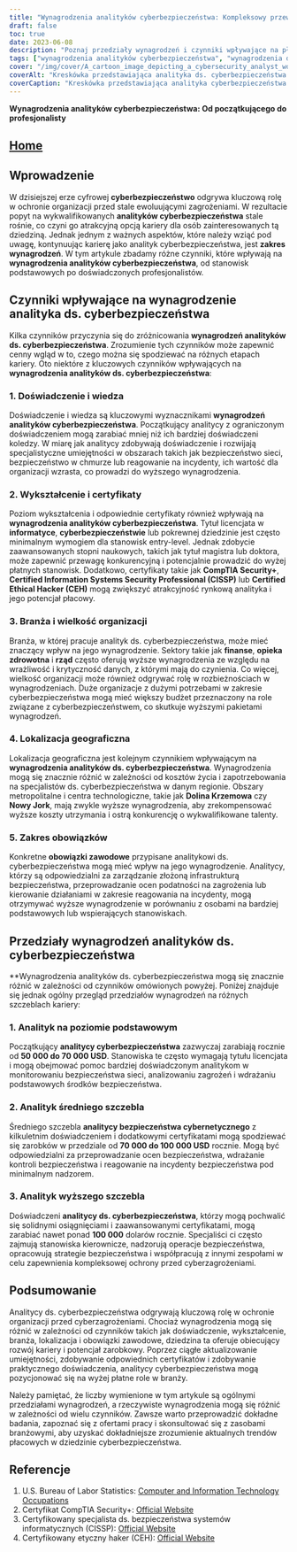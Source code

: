 ```yaml
---
title: "Wynagrodzenia analityków cyberbezpieczeństwa: Kompleksowy przewodnik po wynagrodzeniach dla początkujących i profesjonalistów"
draft: false
toc: true
date: 2023-06-08
description: "Poznaj przedziały wynagrodzeń i czynniki wpływające na płace analityków ds. cyberbezpieczeństwa, od stanowisk dla początkujących po doświadczonych specjalistów."
tags: ["wynagrodzenia analityków cyberbezpieczeństwa", "wynagrodzenia dla początkujących", "wynagrodzenia pro", "kariery w cyberbezpieczeństwie", "wynagrodzenie za cyberbezpieczeństwo", "doświadczenie i wiedza", "wykształcenie i certyfikaty", "Wpływ branży na wynagrodzenia", "położenie geograficzne", "zakres obowiązków", "analitycy na poziomie podstawowym", "analitycy średniego szczebla", "analitycy wyższego szczebla", "rozwój kariery", "potencjał zarobkowy", "rynek pracy cyberbezpieczeństwa", "trendy płacowe", "certyfikaty cyberbezpieczeństwa", "Zawody informatyczne", "czynniki kompensacyjne", "branża cyberbezpieczeństwa", "zakresy wynagrodzeń", "spostrzeżenia dotyczące rynku pracy", "przewodnik po wynagrodzeniach", "porady dotyczące kariery", "trendy płacowe w cyberbezpieczeństwie", "specjaliści ds. cyberbezpieczeństwa", "stanowiska analityków bezpieczeństwa", "Analiza rynku pracy w obszarze cyberbezpieczeństwa", "Trendy płacowe w cyberbezpieczeństwie"]
cover: "/img/cover/A_cartoon_image_depicting_a_cybersecurity_analyst_working_a.png"
coverAlt: "Kreskówka przedstawiająca analityka ds. cyberbezpieczeństwa pracującego przy komputerze, otoczonego ikonami kłódek i strumieniami danych, symbolizującymi znaczenie ochrony zasobów cyfrowych i informacji."
coverCaption: "Kreskówka przedstawiająca analityka cyberbezpieczeństwa zapewniającego bezpieczeństwo cyfrowe, podkreślająca kluczową rolę, jaką odgrywają w ochronie organizacji przed cyberzagrożeniami."
---
```


**Wynagrodzenia analityków cyberbezpieczeństwa: Od początkującego do profesjonalisty**

## [Home](/cyber-security-career-playbook-start/)

## Wprowadzenie

W dzisiejszej erze cyfrowej **cyberbezpieczeństwo** odgrywa kluczową rolę w ochronie organizacji przed stale ewoluującymi zagrożeniami. W rezultacie popyt na wykwalifikowanych **analityków cyberbezpieczeństwa** stale rośnie, co czyni go atrakcyjną opcją kariery dla osób zainteresowanych tą dziedziną. Jednak jednym z ważnych aspektów, które należy wziąć pod uwagę, kontynuując karierę jako analityk cyberbezpieczeństwa, jest **zakres wynagrodzeń**. W tym artykule zbadamy różne czynniki, które wpływają na **wynagrodzenia analityków cyberbezpieczeństwa**, od stanowisk podstawowych po doświadczonych profesjonalistów.

## Czynniki wpływające na wynagrodzenie analityka ds. cyberbezpieczeństwa

Kilka czynników przyczynia się do zróżnicowania **wynagrodzeń analityków ds. cyberbezpieczeństwa**. Zrozumienie tych czynników może zapewnić cenny wgląd w to, czego można się spodziewać na różnych etapach kariery. Oto niektóre z kluczowych czynników wpływających na **wynagrodzenia analityków ds. cyberbezpieczeństwa**:

### 1. Doświadczenie i wiedza

Doświadczenie i wiedza są kluczowymi wyznacznikami **wynagrodzeń analityków cyberbezpieczeństwa**. Początkujący analitycy z ograniczonym doświadczeniem mogą zarabiać mniej niż ich bardziej doświadczeni koledzy. W miarę jak analitycy zdobywają doświadczenie i rozwijają specjalistyczne umiejętności w obszarach takich jak bezpieczeństwo sieci, bezpieczeństwo w chmurze lub reagowanie na incydenty, ich wartość dla organizacji wzrasta, co prowadzi do wyższego wynagrodzenia.

### 2. Wykształcenie i certyfikaty

Poziom wykształcenia i odpowiednie certyfikaty również wpływają na **wynagrodzenia analityków cyberbezpieczeństwa**. Tytuł licencjata w **informatyce**, **cyberbezpieczeństwie** lub pokrewnej dziedzinie jest często minimalnym wymogiem dla stanowisk entry-level. Jednak zdobycie zaawansowanych stopni naukowych, takich jak tytuł magistra lub doktora, może zapewnić przewagę konkurencyjną i potencjalnie prowadzić do wyżej płatnych stanowisk. Dodatkowo, certyfikaty takie jak **CompTIA Security+**, **Certified Information Systems Security Professional (CISSP)** lub **Certified Ethical Hacker (CEH)** mogą zwiększyć atrakcyjność rynkową analityka i jego potencjał płacowy.

### 3. Branża i wielkość organizacji

Branża, w której pracuje analityk ds. cyberbezpieczeństwa, może mieć znaczący wpływ na jego wynagrodzenie. Sektory takie jak **finanse**, **opieka zdrowotna** i **rząd** często oferują wyższe wynagrodzenia ze względu na wrażliwość i krytyczność danych, z którymi mają do czynienia. Co więcej, wielkość organizacji może również odgrywać rolę w rozbieżnościach w wynagrodzeniach. Duże organizacje z dużymi potrzebami w zakresie cyberbezpieczeństwa mogą mieć większy budżet przeznaczony na role związane z cyberbezpieczeństwem, co skutkuje wyższymi pakietami wynagrodzeń.

### 4. Lokalizacja geograficzna

Lokalizacja geograficzna jest kolejnym czynnikiem wpływającym na **wynagrodzenia analityków ds. cyberbezpieczeństwa**. Wynagrodzenia mogą się znacznie różnić w zależności od kosztów życia i zapotrzebowania na specjalistów ds. cyberbezpieczeństwa w danym regionie. Obszary metropolitalne i centra technologiczne, takie jak **Dolina Krzemowa** czy **Nowy Jork**, mają zwykle wyższe wynagrodzenia, aby zrekompensować wyższe koszty utrzymania i ostrą konkurencję o wykwalifikowane talenty.

### 5. Zakres obowiązków

Konkretne **obowiązki zawodowe** przypisane analitykowi ds. cyberbezpieczeństwa mogą mieć wpływ na jego wynagrodzenie. Analitycy, którzy są odpowiedzialni za zarządzanie złożoną infrastrukturą bezpieczeństwa, przeprowadzanie ocen podatności na zagrożenia lub kierowanie działaniami w zakresie reagowania na incydenty, mogą otrzymywać wyższe wynagrodzenie w porównaniu z osobami na bardziej podstawowych lub wspierających stanowiskach.

## Przedziały wynagrodzeń analityków ds. cyberbezpieczeństwa

**Wynagrodzenia analityków ds. cyberbezpieczeństwa mogą się znacznie różnić w zależności od czynników omówionych powyżej. Poniżej znajduje się jednak ogólny przegląd przedziałów wynagrodzeń na różnych szczeblach kariery:

### 1. Analityk na poziomie podstawowym

Początkujący **analitycy cyberbezpieczeństwa** zazwyczaj zarabiają rocznie od **50 000 do 70 000 USD**. Stanowiska te często wymagają tytułu licencjata i mogą obejmować pomoc bardziej doświadczonym analitykom w monitorowaniu bezpieczeństwa sieci, analizowaniu zagrożeń i wdrażaniu podstawowych środków bezpieczeństwa.

### 2. Analityk średniego szczebla

Średniego szczebla **analitycy bezpieczeństwa cybernetycznego** z kilkuletnim doświadczeniem i dodatkowymi certyfikatami mogą spodziewać się zarobków w przedziale od **70 000 do 100 000 USD** rocznie. Mogą być odpowiedzialni za przeprowadzanie ocen bezpieczeństwa, wdrażanie kontroli bezpieczeństwa i reagowanie na incydenty bezpieczeństwa pod minimalnym nadzorem.

### 3. Analityk wyższego szczebla

Doświadczeni **analitycy ds. cyberbezpieczeństwa**, którzy mogą pochwalić się solidnymi osiągnięciami i zaawansowanymi certyfikatami, mogą zarabiać nawet ponad **100 000** dolarów rocznie. Specjaliści ci często zajmują stanowiska kierownicze, nadzorują operacje bezpieczeństwa, opracowują strategie bezpieczeństwa i współpracują z innymi zespołami w celu zapewnienia kompleksowej ochrony przed cyberzagrożeniami.

## Podsumowanie

Analitycy ds. cyberbezpieczeństwa odgrywają kluczową rolę w ochronie organizacji przed cyberzagrożeniami. Chociaż wynagrodzenia mogą się różnić w zależności od czynników takich jak doświadczenie, wykształcenie, branża, lokalizacja i obowiązki zawodowe, dziedzina ta oferuje obiecujący rozwój kariery i potencjał zarobkowy. Poprzez ciągłe aktualizowanie umiejętności, zdobywanie odpowiednich certyfikatów i zdobywanie praktycznego doświadczenia, analitycy cyberbezpieczeństwa mogą pozycjonować się na wyżej płatne role w branży.

Należy pamiętać, że liczby wymienione w tym artykule są ogólnymi przedziałami wynagrodzeń, a rzeczywiste wynagrodzenia mogą się różnić w zależności od wielu czynników. Zawsze warto przeprowadzić dokładne badania, zapoznać się z ofertami pracy i skonsultować się z zasobami branżowymi, aby uzyskać dokładniejsze zrozumienie aktualnych trendów płacowych w dziedzinie cyberbezpieczeństwa.

## Referencje

1. U.S. Bureau of Labor Statistics: [Computer and Information Technology Occupations](https://www.bls.gov/ooh/computer-and-information-technology/home.htm)
2. Certyfikat CompTIA Security+: [Official Website](https://www.comptia.org/certifications/security)
3. Certyfikowany specjalista ds. bezpieczeństwa systemów informatycznych (CISSP): [Official Website](https://www.isc2.org/Certifications/CISSP)
4. Certyfikowany etyczny haker (CEH): [Official Website](https://www.eccouncil.org/programs/certified-ethical-hacker-ceh/)
